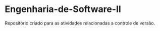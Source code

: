 # Engenharia-de-Software-II
Repositório criado para as atividades relacionadas a controle de versão.
